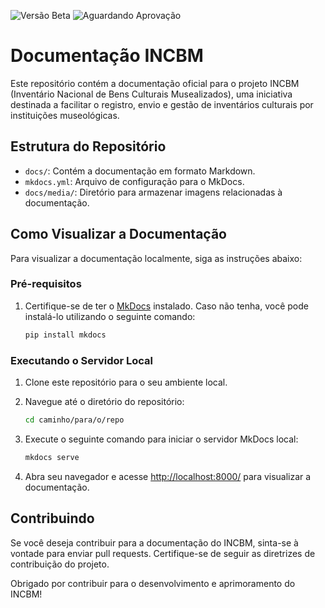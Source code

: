 ![Versão Beta](https://img.shields.io/badge/Vers%C3%A3o-Beta-yellow)
![Aguardando Aprovação](https://img.shields.io/badge/Status-Aguardando%20Aprova%C3%A7%C3%A3o-lightgrey)

# Documentação INCBM

Este repositório contém a documentação oficial para o projeto INCBM (Inventário Nacional de Bens Culturais Musealizados), uma iniciativa destinada a facilitar o registro, envio e gestão de inventários culturais por instituições museológicas.

## Estrutura do Repositório

- `docs/`: Contém a documentação em formato Markdown.
- `mkdocs.yml`: Arquivo de configuração para o MkDocs.
- `docs/media/`: Diretório para armazenar imagens relacionadas à documentação.

## Como Visualizar a Documentação

Para visualizar a documentação localmente, siga as instruções abaixo:

### Pré-requisitos

1. Certifique-se de ter o [MkDocs](https://www.mkdocs.org/) instalado. Caso não tenha, você pode instalá-lo utilizando o seguinte comando:

   ```bash
   pip install mkdocs
   ```

### Executando o Servidor Local

1. Clone este repositório para o seu ambiente local.

2. Navegue até o diretório do repositório:

   ```bash
   cd caminho/para/o/repo
   ```

3. Execute o seguinte comando para iniciar o servidor MkDocs local:

   ```bash
   mkdocs serve
   ```

4. Abra seu navegador e acesse [http://localhost:8000/](http://localhost:8000/) para visualizar a documentação.

## Contribuindo

Se você deseja contribuir para a documentação do INCBM, sinta-se à vontade para enviar pull requests. Certifique-se de seguir as diretrizes de contribuição do projeto.

Obrigado por contribuir para o desenvolvimento e aprimoramento do INCBM!